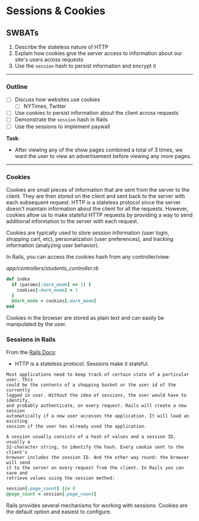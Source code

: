 # Sessions & Cookies

## SWBATs
1. Describe the stateless nature of HTTP
2. Explain how cookies give the server access to information about our site's users across requests
3. Use the `session` hash to persist information and encrypt it

___

### Outline
- [ ] Discuss how websites use cookies
  - [ ] NYTimes, Twitter
- [ ] Use cookies to persist information about the client across requests
- [ ] Demonstrate the `session` hash in Rails
- [ ] Use the sessions to implement paywall

**Task**: 
- After viewing any of the show pages combined a total of 3 times, we want the user to view an advertisement before viewing any more pages.

___

### Cookies

Cookies are small pieces of information that are sent from the server to the client. They are then stored on the client and sent back to the server with each subsequent request. HTTP is a stateless protocol since the server doesn't maintain information about the client for all the requests. However, cookies allow us to make stateful HTTP requests by providing a way to send additional information to the server with each request.

Cookies are typically used to store session information (user login, shopping cart, etc), personalization (user preferences), and tracking information (analyzing user behavior). 

In Rails, you can access the cookies hash from any controller/view:

_app/controllers/students_controller.rb_
```ruby
def index
  if (params[:dark_mode] == 1) {
    cookies[:dark_mode] = 1
  }
  @dark_mode = cookies[:dark_mode]
end
```

Cookies in the browser are stored as plain text and can easily be manipulated by the user. 

### Sessions in Rails

From the [Rails Docs](https://guides.rubyonrails.org/security.html#sessions):

- HTTP is a stateless protocol. Sessions make it stateful.

```
Most applications need to keep track of certain state of a particular user. This
could be the contents of a shopping basket or the user id of the currently
logged in user. Without the idea of sessions, the user would have to identify,
and probably authenticate, on every request. Rails will create a new session
automatically if a new user accesses the application. It will load an existing
session if the user has already used the application.

A session usually consists of a hash of values and a session ID, usually a
32-character string, to identify the hash. Every cookie sent to the client's
browser includes the session ID. And the other way round: the browser will send
it to the server on every request from the client. In Rails you can save and
retrieve values using the session method:
```

```ruby
session[:page_count] ||= 0
@page_count = session[:page_count]
```

Rails provides several mechanisms for working with sessions. Cookies are the default option and easiest to configure.
